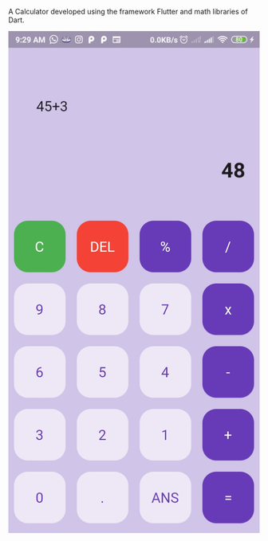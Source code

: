 A Calculator developed using the framework Flutter and math libraries of Dart. 

<img src='/images/img1.jpg'>
